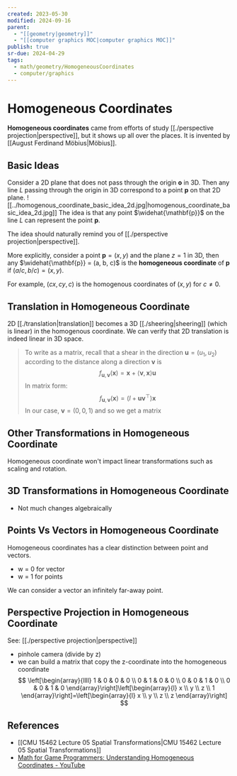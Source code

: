 ```yaml
---
created: 2023-05-30
modified: 2024-09-16
parent:
  - "[[geometry|geometry]]"
  - "[[computer graphics MOC|computer graphics MOC]]"
publish: true
sr-due: 2024-04-29
tags:
  - math/geometry/HomogeneousCoordinates
  - computer/graphics
---
```


# Homogeneous Coordinates

**Homogeneous coordinates** came from efforts of study [[./perspective projection|perspective]], but it shows up all over the places. It is invented by [[August Ferdinand Möbius|Möbius]].

## Basic Ideas

Consider a 2D plane that does not pass through the origin $\mathbf{o}$ in 3D. Then any line $L$ passing through the origin in 3D correspond to a point $\mathbf{p}$ on that 2D plane.
![[../homogenous_coordinate_basic_idea_2d.jpg|homogenous_coordinate_basic_idea_2d.jpg]]
The idea is that any point $\widehat{\mathbf{p}}$ on the line $L$ can represent the point $\mathbf{p}$.

The idea should naturally remind you of [[./perspective projection|perspective]].

More explicitly, consider a point $\mathbf{p} = (x, y)$ and the plane $z = 1$ in 3D, then any $\widehat{\mathbf{p}} = (a, b, c)$ is the **homogeneous coordinate** of $\mathbf{p}$ if $(a/c, b/c) = (x, y)$. 

For example, $(cx, cy, c)$ is the homogenous coordinates of $(x, y)$ for $c \neq 0$.

## Translation in Homogeneous Coordinate
2D [[./translation|translation]] becomes a 3D [[./sheering|sheering]] (which is linear) in the homogenous coordinate. We can verify that 2D translation is indeed linear in 3D space.

> To write as a matrix, recall that a shear in the direction $\mathbf{u}=\left(u_1, u_2\right)$ according to the distance along a direction $\mathbf{v}$ is
$$
f_{\mathbf{u}, \mathbf{v}}(\mathbf{x})=\mathbf{x}+\langle\mathbf{v}, \mathbf{x}\rangle \mathbf{u}
$$
  In matrix form:
$$
f_{\mathbf{u}, \mathbf{v}}(\mathbf{x})=\left(I+\mathbf{u v}^{\top}\right) \mathbf{x}
$$
  In our case, $\mathbf{v} = (0, 0, 1)$ and so we get a matrix

## Other Transformations in Homogeneous Coordinate
Homogeneous coordinate won't impact linear transformations such as scaling and rotation.

## 3D Transformations in Homogeneous Coordinate
- Not much changes algebraically

## Points Vs Vectors in Homogeneous Coordinate
 Homogeneous coordinates has a clear distinction between point and vectors.
 - w = 0 for vector
 - w = 1 for points

 We can consider a vector an infinitely far-away point.

## Perspective Projection in Homogeneous Coordinate
See: [[./perspective projection|perspective]]
  - pinhole camera (divide by z)
  - we can build a matrix that copy the z-coordinate into the homogeneous coordinate
$$
\left[\begin{array}{llll}
1 & 0 & 0 & 0 \\
0 & 1 & 0 & 0 \\
0 & 0 & 1 & 0 \\
0 & 0 & 1 & 0
\end{array}\right]\left[\begin{array}{l}
x \\
y \\
z \\
1
\end{array}\right]=\left[\begin{array}{l}
x \\
y \\
z \\
z
\end{array}\right]
$$
## References
- [[CMU 15462 Lecture 05 Spatial Transformations|CMU 15462 Lecture 05 Spatial Transformations]]
- [Math for Game Programmers: Understanding Homogeneous Coordinates - YouTube](https://youtu.be/o1n02xKP138)